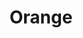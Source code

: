 ---
title: "Orange"

info: "A component-based visual programming software package for data visualization, machine learning, data mining, and data analysis."

image: "https://upload.wikimedia.org/wikipedia/commons/thumb/e/ec/Orange-software-logo.png/320px-Orange-software-logo.png"

status: "Active"

website: ["https://orange.biolab.si/"]

get_it:
  - ["Authentic", "https://orange.biolab.si/download/"]

description: |
  Orange is a component structured [data mining](/search#data_mining) as well as [machine learning](/search#machine_learning) software suite written in python language. It's a [data visualization](/search#data_visualization) as well as evaluation software, with regard to novice and experts alike. [Data mining](/search#data_mining) can be done via visual programming or even python scripting.
  
  Orange components are called widgets. Widgets cover a wide variety, ranging from simple [data visualization](/search#data_visualization), subset selection, and pre-processing, to empirical evaluation of learning algorithms and predictive modeling. Orange is used for [data analysis](/search#data_analysis) as well.
  
  [Blog](https://blog.biolab.si/) I [Stack Overflow(QA)](https://stackoverflow.com/questions/tagged/orange) I [Community](https://orange.biolab.si/community/) I [Stack Exchange(data-science)](https://datascience.stackexchange.com/questions/tagged/orange) I [Wiki](https://github.com/biolab/orange3/wiki) I [Documentation](https://orange.biolab.si/docs/) I [FAQ](https://orange.biolab.si/faq/)

sysreq:
  -
    min: "Python 3.4, PyQt4"
    recm: "Python 3.5 for Anaconda, PyQt5"

developer: ["Bioinformatics Lab at University of Ljubljana", "Slovenia"]

initial_release: "10 October 1997"

repository: ["https://github.com/biolab/orange3"]

written_in: ["Python", "Cython"]

platform:
  - dskp:
      - ["Linux", "o"]
      - ["Windows", "o"]
      - ["macOS", "o"]

categories: ["Machine Learning", "Data Mining", "Data Analysis", "Data Visualization"]

license: ["GPL v3+"]

social:
  - name: "Facebook"
    url: "https://www.facebook.com/orangedm"
  - name: "Twitter"
    url: "https://twitter.com/orangedataminer"
  - name: "Youtube"
    url: "https://www.youtube.com/channel/UClKKWBe2SCAEyv7ZNGhIe4g"
  - name: "Wikipedia"
    url: "https://en.wikipedia.org/wiki/Orange_(software)"

source:
  description: ["https://www.myassignmenthelp.net/orange-data-mining", "https://en.wikipedia.org/wiki/Orange_(software)"]
  developer: ["https://orange.biolab.si/citation/"]
  initial_release: ["https://github.com/biolab/orange3/blob/master/CHANGELOG.md#01---1996-10-10", "https://en.wikipedia.org/wiki/Orange_(software)"]
  written_in: ["https://github.com/biolab/orange3", "https://en.wikipedia.org/wiki/Orange_(software)"]
  platform:
    - dskp: ["https://orange.biolab.si/download/"]
  sysreq: ["https://github.com/biolab/orange3/blob/master/README.md"]
  license: ["https://orange.biolab.si/license/", "https://github.com/biolab/orange3/blob/master/LICENSE"]
  rating:
    - ["PAT RESEARCH", "e", "https://www.predictiveanalyticstoday.com/orange-data-mining/"]
    - ["Capterra", "u", "https://www.capterra.com/p/164505/Orange/"]
    - ["My Assignment Help", "u", "https://www.myassignmenthelp.net/orange-data-mining"]
  status: ["https://github.com/biolab/orange3/pulse", "https://blog.biolab.si/"]

rating:
  - name: "PAT RESEARCH"
    rate: [9.5, 10]
  - name: "Capterra"
    rate: [4, 5]
    num: 3
  - name: "My Assignment Help"
    rate: [4.9, 5]
    num: 5566

---